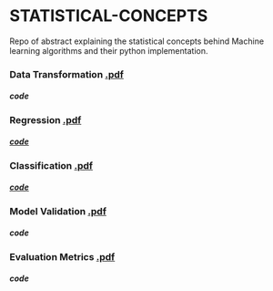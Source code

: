 # STATISTICAL-CONCEPTS
Repo of abstract explaining the statistical concepts behind Machine learning algorithms
and their python implementation.


### Data Transformation [.pdf](https://github.com/algostatml/STATISTICAL-CONCEPTS/blob/master/PAPERS/dataTransformation.pdf)
##### code

### Regression [.pdf](https://github.com/algostatml/STATISTICAL-CONCEPTS/blob/master/PAPERS/Reegression.pdf)
##### [code](https://github.com/algostatml/SUPERVISED-ML/blob/master/REGRESSION/Regression.py)

### Classification [.pdf](https://github.com/algostatml/STATISTICAL-CONCEPTS/blob/master/PAPERS/Classification.pdf)
##### [code](https://github.com/algostatml/SUPERVISED-ML/blob/master/CLASSIFICATION/LogisticRegression.py)

### Model Validation [.pdf](https://github.com/algostatml/STATISTICAL-CONCEPTS/blob/master/PAPERS/ModelValidation.pdf)
##### code

### Evaluation Metrics [.pdf](https://github.com/algostatml/STATISTICAL-CONCEPTS/blob/master/PAPERS/evaluationMetric.pdf)
##### code


